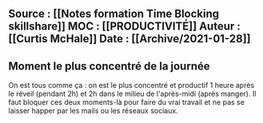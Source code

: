 Source : [[Notes formation Time Blocking skillshare]]
MOC : [[PRODUCTIVITÉ]]
Auteur : [[Curtis McHale]]
Date : [[Archive/2021-01-28]]
---

## Moment le plus concentré de la journée
On est tous comme ça : on est le plus concentré et productif 1 heure après le réveil (pendant 2h) et 2h dans le milieu de l'après-midi (après manger).
Il faut bloquer ces deux moments-là pour faire du vrai travail et ne pas se laisser happer par les mails ou les réseaux sociaux.